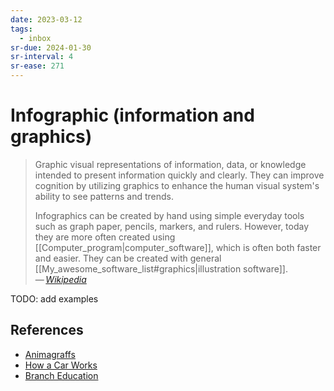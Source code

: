 ```yaml
---
date: 2023-03-12
tags:
  - inbox
sr-due: 2024-01-30
sr-interval: 4
sr-ease: 271
---
```


# Infographic (information and graphics)

> Graphic visual representations of information, data, or knowledge intended to
> present information quickly and clearly. They can improve cognition by
> utilizing graphics to enhance the human visual system's ability to see
> patterns and trends.
>
> Infographics can be created by hand using simple everyday tools such as graph
> paper, pencils, markers, and rulers. However, today they are more often
> created using [[Computer_program|computer_software]], which is often both
> faster and easier. They can be created with general
> [[My_awesome_software_list#graphics|illustration software]].\
> — <cite>[Wikipedia](https://en.wikipedia.org/wiki/Infographic)</cite>

TODO: add examples
## References

- [Animagraffs](https://animagraffs.com/)
- [How a Car Works](https://www.howacarworks.com/)
- [Branch Education](https://www.youtube.com/c/brancheducation)